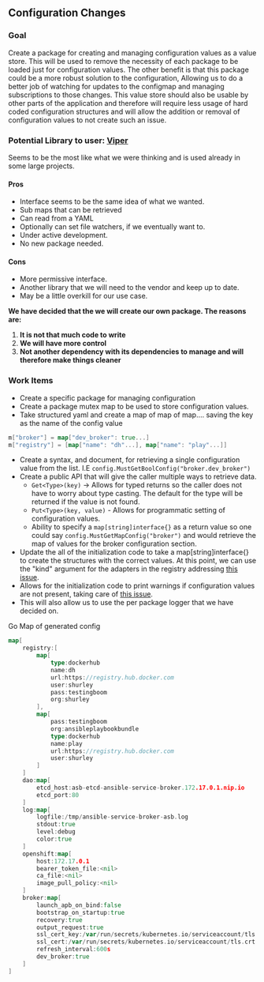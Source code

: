 ## Configuration Changes

### Goal
Create a package for creating and managing configuration values as a value store. This will be used to remove the necessity of each package to be loaded just for configuration values. The other benefit is that this package could be a more robust solution to the configuration, Allowing us to do a better job of watching for updates to the configmap and managing subscriptions to those changes. This value store should also be usable by other parts of the application and therefore will require less usage of hard coded configuration structures and will allow the addition or removal of configuration values to not create such an issue.

### Potential Library to user: [Viper](https://github.com/spf13/viper)
Seems to be the most like what we were thinking and is used already in some large projects.
#### Pros
* Interface seems to be the same idea of what we wanted.
* Sub maps that can be retrieved
* Can read from a YAML
* Optionally can set file watchers, if we eventually want to.
* Under active development.
* No new package needed.

#### Cons
* More permissive interface.
* Another library that we will need to the vendor and keep up to date.
* May be a little overkill for our use case.

**We have decided that the we will create our own package. The reasons are:**
1. **It is not that much code to write**
2. **We will have more control**
3. **Not another dependency with its dependencies to manage and will therefore make things cleaner**

### Work Items
* Create a specific package for managing configuration
* Create a package mutex map to be used to store configuration values.
* Take structured yaml and create a map of map of map.... saving the key as the name of the config value
```go
m["broker"] = map["dev_broker": true...]
m["registry"] = [map["name": "dh"...], map["name": "play"...]]
```
* Create a syntax, and document, for retrieving a single configuration value from the list. I.E `config.MustGetBoolConfig("broker.dev_broker")`
* Create a public API that will give the caller multiple ways to retrieve data.
    - `Get<Type>(key)` -> Allows for typed returns so the caller does not have to worry about type casting. The default for the type will be returned if the value is not found.
    - `Put<Type>(key, value)` - Allows for programmatic setting of configuration values.
    - Ability to specify a `map[string]interface{}` as a return value so one could say `config.MustGetMapConfig("broker")` and would retrieve the map of values for the broker configuration section.
* Update the all of the initialization code to take a map[string]interface{} to create the structures with the correct values. At this point, we can use the "kind" argument for the adapters in the registry addressing [this issue](https://github.com/openshift/ansible-service-broker/issues/49).
* Allows for the initialization code to print warnings if configuration values are not present, taking care of [this issue](https://github.com/openshift/ansible-service-broker/issues/270).
* This will also allow us to use the per package logger that we have decided on.

Go Map of generated config
```go
map[
    registry:[
        map[
            type:dockerhub
            name:dh
            url:https://registry.hub.docker.com
            user:shurley
            pass:testingboom
            org:shurley
        ],
        map[
            pass:testingboom
            org:ansibleplaybookbundle
            type:dockerhub
            name:play
            url:https://registry.hub.docker.com
            user:shurley
        ]
    ]
    dao:map[
        etcd_host:asb-etcd-ansible-service-broker.172.17.0.1.nip.io
        etcd_port:80
    ]
    log:map[
        logfile:/tmp/ansible-service-broker-asb.log
        stdout:true
        level:debug
        color:true
    ]
    openshift:map[
        host:172.17.0.1
        bearer_token_file:<nil>
        ca_file:<nil>
        image_pull_policy:<nil>
    ]
    broker:map[
        launch_apb_on_bind:false
        bootstrap_on_startup:true
        recovery:true
        output_request:true
        ssl_cert_key:/var/run/secrets/kubernetes.io/serviceaccount/tls.key
        ssl_cert:/var/run/secrets/kubernetes.io/serviceaccount/tls.crt
        refresh_interval:600s
        dev_broker:true
    ]
]
```
